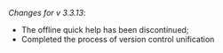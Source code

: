 _Changes for v 3.3.13_:
- The offline quick help has been discontinued;
- Completed the process of version control unification
